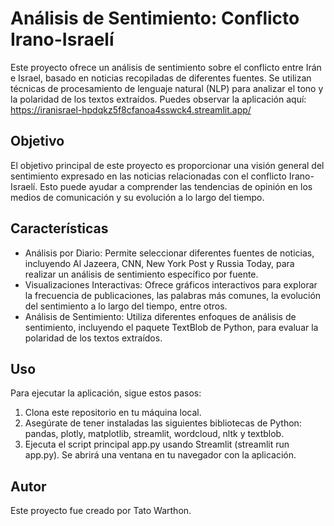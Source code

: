 # Análisis de Sentimiento: Conflicto Irano-Israelí
Este proyecto ofrece un análisis de sentimiento sobre el conflicto entre Irán e Israel, basado en noticias recopiladas de diferentes fuentes. Se utilizan técnicas de procesamiento de lenguaje natural (NLP) para analizar el tono y la polaridad de los textos extraídos.
Puedes observar la aplicación aquí: https://iranisrael-hpdqkz5f8cfanoa4sswck4.streamlit.app/
## Objetivo
El objetivo principal de este proyecto es proporcionar una visión general del sentimiento expresado en las noticias relacionadas con el conflicto Irano-Israelí. Esto puede ayudar a comprender las tendencias de opinión en los medios de comunicación y su evolución a lo largo del tiempo.

## Características
- Análisis por Diario: Permite seleccionar diferentes fuentes de noticias, incluyendo Al Jazeera, CNN, New York Post y Russia Today, para realizar un análisis de sentimiento específico por fuente.
- Visualizaciones Interactivas: Ofrece gráficos interactivos para explorar la frecuencia de publicaciones, las palabras más comunes, la evolución del sentimiento a lo largo del tiempo, entre otros.
- Análisis de Sentimiento: Utiliza diferentes enfoques de análisis de sentimiento, incluyendo el paquete TextBlob de Python, para evaluar la polaridad de los textos extraídos.

## Uso
Para ejecutar la aplicación, sigue estos pasos:

1. Clona este repositorio en tu máquina local.
2. Asegúrate de tener instaladas las siguientes bibliotecas de Python: pandas, plotly, matplotlib, streamlit, wordcloud, nltk y textblob.
3. Ejecuta el script principal app.py usando Streamlit (streamlit run app.py). Se abrirá una ventana en tu navegador con la aplicación.
## Autor
Este proyecto fue creado por Tato Warthon.
